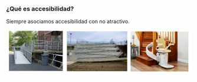 ### ¿Qué es accesibilidad?

Siempre asociamos accesibilidad con no atractivo.

![No atractivo](media/horrible.png)


